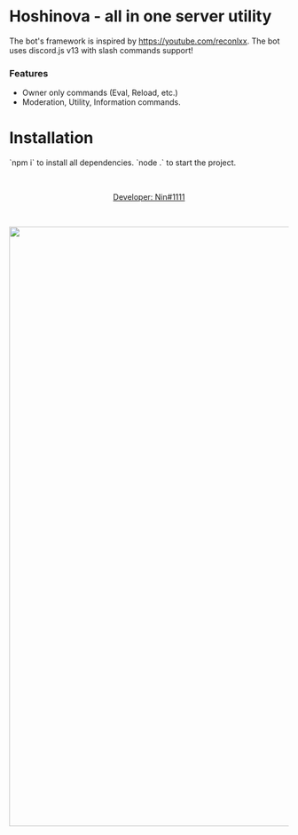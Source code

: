<p align="center">
  <h1>
    Hoshinova - all in one server utility
  </h1>
</p>

  The bot's framework is inspired by https://youtube.com/reconlxx. The bot uses discord.js v13 with slash commands support!
<p>  
<h3>Features</h3>

  * Owner only commands (Eval, Reload, etc.)
  * Moderation, Utility, Information commands.
</p>
<p align="center">
<h1>Installation</h1>
  `npm i` to install all dependencies.
  `node .` to start the project.
</p>
<br />
<p align="center">
  <a href="https://discord.com/users/838620835282812969">
    Developer: Nin#1111
  </a>
</p>
<br />
  <p align="center">
    <a href="https://github.com/Ninn08/Hoshinova">
      <img src="https://images.unsplash.com/photo-1606228281437-dc226988dc3a?ixid=MnwxMjA3fDB8MHxwaG90by1wYWdlfHx8fGVufDB8fHx8&ixlib=rb-1.2.1&auto=format&fit=crop&w=1050&q=80" alt="image" width="1920" height="1080">
    </a>
  </p>

